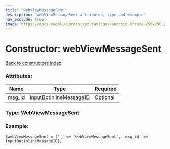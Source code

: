 ```yaml
---
title: "webViewMessageSent"
description: "webViewMessageSent attributes, type and example"
nav_exclude: true
image: https://docs.madelineproto.xyz/favicons/android-chrome-256x256.png
---
```

# Constructor: webViewMessageSent  
[Back to constructors index](/API_docs/constructors/index.html)



### Attributes:

| Name     |    Type       | Required |
|----------|---------------|----------|
|msg\_id|[InputBotInlineMessageID](/API_docs/types/InputBotInlineMessageID.html) | Optional|



### Type: [WebViewMessageSent](/API_docs/types/WebViewMessageSent.html)


### Example:

```
$webViewMessageSent = ['_' => 'webViewMessageSent', 'msg_id' => InputBotInlineMessageID];
```  
